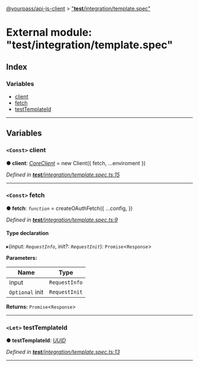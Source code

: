 [@yourpass/api-js-client](../README.md) > ["__test__/integration/template.spec"](../modules/___test___integration_template_spec_.md)

# External module: "__test__/integration/template.spec"

## Index

### Variables

* [client](___test___integration_template_spec_.md#client)
* [fetch](___test___integration_template_spec_.md#fetch)
* [testTemplateId](___test___integration_template_spec_.md#testtemplateid)

---

## Variables

<a id="client"></a>

### `<Const>` client

**● client**: *[CoreClient](../classes/_src_client_.coreclient.md)* =  new Client({ fetch, ...enviroment })

*Defined in [__test__/integration/template.spec.ts:15](https://github.com/yourpass/yourpass-api-js-client/blob/da1be9c/__test__/integration/template.spec.ts#L15)*

___
<a id="fetch"></a>

### `<Const>` fetch

**● fetch**: *`function`* =  createOAuthFetch({
  ...config,
})

*Defined in [__test__/integration/template.spec.ts:9](https://github.com/yourpass/yourpass-api-js-client/blob/da1be9c/__test__/integration/template.spec.ts#L9)*

#### Type declaration
▸(input: *`RequestInfo`*, init?: *`RequestInit`*): `Promise`<`Response`>

**Parameters:**

| Name | Type |
| ------ | ------ |
| input | `RequestInfo` |
| `Optional` init | `RequestInit` |

**Returns:** `Promise`<`Response`>

___
<a id="testtemplateid"></a>

### `<Let>` testTemplateId

**● testTemplateId**: *[UUID](_src_models_common_uuid_.md#uuid)*

*Defined in [__test__/integration/template.spec.ts:13](https://github.com/yourpass/yourpass-api-js-client/blob/da1be9c/__test__/integration/template.spec.ts#L13)*

___

